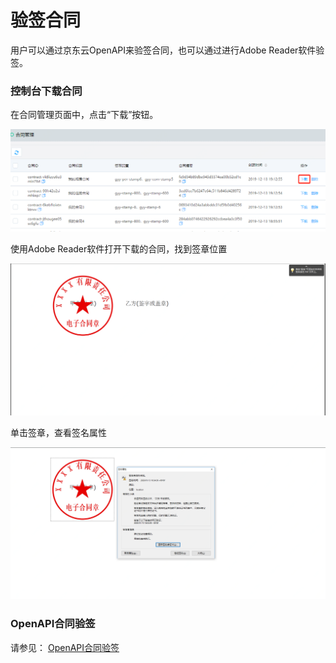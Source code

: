 # 验签合同

用户可以通过京东云OpenAPI来验签合同，也可以通过进行Adobe Reader软件验签。

### 控制台下载合同

在合同管理页面中，点击“下载”按钮。

![下载合同.png](/image/Electronic-Signature/下载合同.png)

使用Adobe Reader软件打开下载的合同，找到签章位置

![签章图片.png](/image/Electronic-Signature/签章图片.png)

单击签章，查看签名属性

![查看签名属性.png](/image/Electronic-Signature/查看签名属性.png)

### OpenAPI合同验签
请参见： [OpenAPI合同验签](/API/Electronic-Signature/Contract-Management/verifyContract.md) 



